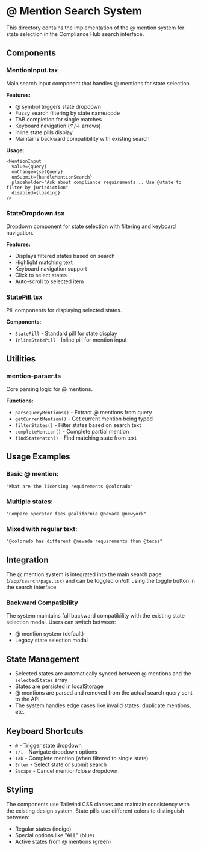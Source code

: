 # @ Mention Search System

This directory contains the implementation of the @ mention system for state selection in the Compliance Hub search interface.

## Components

### MentionInput.tsx
Main search input component that handles @ mentions for state selection.

**Features:**
- @ symbol triggers state dropdown
- Fuzzy search filtering by state name/code
- TAB completion for single matches
- Keyboard navigation (↑/↓ arrows)
- Inline state pills display
- Maintains backward compatibility with existing search

**Usage:**
```tsx
<MentionInput
  value={query}
  onChange={setQuery}
  onSubmit={handleMentionSearch}
  placeholder="Ask about compliance requirements... Use @state to filter by jurisdiction"
  disabled={loading}
/>
```

### StateDropdown.tsx
Dropdown component for state selection with filtering and keyboard navigation.

**Features:**
- Displays filtered states based on search
- Highlight matching text
- Keyboard navigation support
- Click to select states
- Auto-scroll to selected item

### StatePill.tsx
Pill components for displaying selected states.

**Components:**
- `StatePill` - Standard pill for state display
- `InlineStatePill` - Inline pill for mention input

## Utilities

### mention-parser.ts
Core parsing logic for @ mentions.

**Functions:**
- `parseQueryMentions()` - Extract @ mentions from query
- `getCurrentMention()` - Get current mention being typed
- `filterStates()` - Filter states based on search text
- `completeMention()` - Complete partial mention
- `findStateMatch()` - Find matching state from text

## Usage Examples

### Basic @ mention:
```
"What are the licensing requirements @colorado"
```

### Multiple states:
```
"Compare operator fees @california @nevada @newyork"
```

### Mixed with regular text:
```
"@colorado has different @nevada requirements than @texas"
```

## Integration

The @ mention system is integrated into the main search page (`/app/search/page.tsx`) and can be toggled on/off using the toggle button in the search interface.

### Backward Compatibility

The system maintains full backward compatibility with the existing state selection modal. Users can switch between:
- @ mention system (default)
- Legacy state selection modal

## State Management

- Selected states are automatically synced between @ mentions and the `selectedStates` array
- States are persisted in localStorage
- @ mentions are parsed and removed from the actual search query sent to the API
- The system handles edge cases like invalid states, duplicate mentions, etc.

## Keyboard Shortcuts

- `@` - Trigger state dropdown
- `↑/↓` - Navigate dropdown options
- `Tab` - Complete mention (when filtered to single state)
- `Enter` - Select state or submit search
- `Escape` - Cancel mention/close dropdown

## Styling

The components use Tailwind CSS classes and maintain consistency with the existing design system. State pills use different colors to distinguish between:
- Regular states (indigo)
- Special options like "ALL" (blue)
- Active states from @ mentions (green)